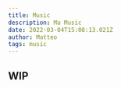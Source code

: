 ```yaml
---
title: Music
description: Ma Music
date: 2022-03-04T15:08:13.021Z
author: Matteo
tags: music
---
```


## WIP